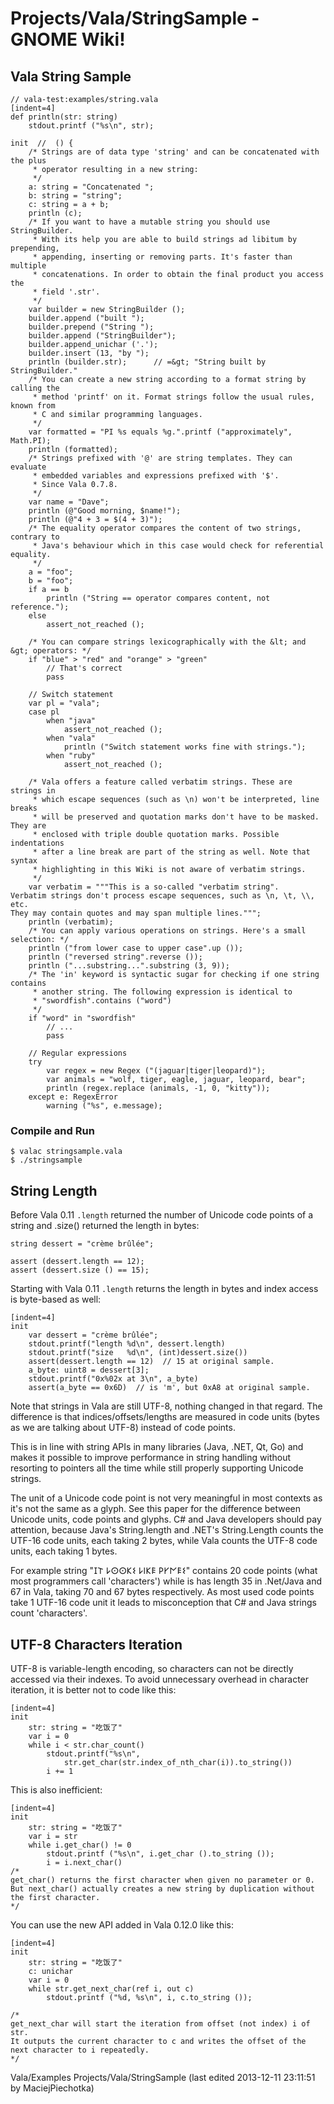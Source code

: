 # Projects/Vala/StringSample - GNOME Wiki!

## Vala String Sample

```genie
// vala-test:examples/string.vala
[indent=4]
def println(str: string)
    stdout.printf ("%s\n", str);

init  //  () {
    /* Strings are of data type 'string' and can be concatenated with the plus
     * operator resulting in a new string:
     */
    a: string = "Concatenated ";
    b: string = "string";
    c: string = a + b;
    println (c);
    /* If you want to have a mutable string you should use StringBuilder.
     * With its help you are able to build strings ad libitum by prepending,
     * appending, inserting or removing parts. It's faster than multiple
     * concatenations. In order to obtain the final product you access the
     * field '.str'.
     */
    var builder = new StringBuilder ();
    builder.append ("built ");
    builder.prepend ("String ");
    builder.append ("StringBuilder");
    builder.append_unichar ('.');
    builder.insert (13, "by ");
    println (builder.str);      // =&gt; "String built by StringBuilder."
    /* You can create a new string according to a format string by calling the
     * method 'printf' on it. Format strings follow the usual rules, known from
     * C and similar programming languages.
     */
    var formatted = "PI %s equals %g.".printf ("approximately", Math.PI);
    println (formatted);
    /* Strings prefixed with '@' are string templates. They can evaluate
     * embedded variables and expressions prefixed with '$'.
     * Since Vala 0.7.8.
     */
    var name = "Dave";
    println (@"Good morning, $name!");
    println (@"4 + 3 = $(4 + 3)");
    /* The equality operator compares the content of two strings, contrary to
     * Java's behaviour which in this case would check for referential equality.
     */
    a = "foo";
    b = "foo";
    if a == b
        println ("String == operator compares content, not reference.");
    else
        assert_not_reached ();

    /* You can compare strings lexicographically with the &lt; and &gt; operators: */
    if "blue" > "red" and "orange" > "green"
        // That's correct
        pass

    // Switch statement
    var pl = "vala";
    case pl
        when "java"
            assert_not_reached ();
        when "vala"
            println ("Switch statement works fine with strings.");
        when "ruby"
            assert_not_reached ();

    /* Vala offers a feature called verbatim strings. These are strings in
     * which escape sequences (such as \n) won't be interpreted, line breaks
     * will be preserved and quotation marks don't have to be masked. They are
     * enclosed with triple double quotation marks. Possible indentations
     * after a line break are part of the string as well. Note that syntax
     * highlighting in this Wiki is not aware of verbatim strings.
     */
    var verbatim = """This is a so-called "verbatim string".
Verbatim strings don't process escape sequences, such as \n, \t, \\, etc.
They may contain quotes and may span multiple lines.""";
    println (verbatim);
    /* You can apply various operations on strings. Here's a small selection: */
    println ("from lower case to upper case".up ());
    println ("reversed string".reverse ());
    println ("...substring...".substring (3, 9));
    /* The 'in' keyword is syntactic sugar for checking if one string contains
     * another string. The following expression is identical to
     * "swordfish".contains ("word")
     */
    if "word" in "swordfish"
        // ...
        pass

    // Regular expressions
    try
        var regex = new Regex ("(jaguar|tiger|leopard)");
        var animals = "wolf, tiger, eagle, jaguar, leopard, bear";
        println (regex.replace (animals, -1, 0, "kitty"));
    except e: RegexError
        warning ("%s", e.message);
```

### Compile and Run

```shell
$ valac stringsample.vala
$ ./stringsample
```

## String Length
Before Vala 0.11 `.length` returned the number of Unicode code points of a
string and .size() returned the length in bytes:

```
string dessert = "crème brûlée";

assert (dessert.length == 12);
assert (dessert.size () == 15);
```

Starting with Vala 0.11 `.length` returns the length in bytes and index access
is byte-based as well:

```genie
[indent=4]
init
    var dessert = "crème brûlée";
    stdout.printf("length %d\n", dessert.length)
    stdout.printf("size   %d\n", (int)dessert.size())
    assert(dessert.length == 12)  // 15 at original sample.
    a_byte: uint8 = dessert[3];
    stdout.printf("0x%02x at 3\n", a_byte)
    assert(a_byte == 0x6D)  // is 'm', but 0xA8 at original sample.
```

Note that strings in Vala are still UTF-8, nothing changed in that regard. The
difference is that indices/offsets/lengths are measured in code units (bytes as
we are talking about UTF-8) instead of code points.

This is in line with string APIs in many libraries (Java, .NET, Qt, Go) and
makes it possible to improve performance in string handling without resorting to
pointers all the time while still properly supporting Unicode strings.

The unit of a Unicode code point is not very meaningful in most contexts as it's
not the same as a glyph. See this paper for the difference between Unicode
units, code points and glyphs. C# and Java developers should pay attention,
because Java's String.length and .NET's String.Length counts the UTF-16 code
units, each taking 2 bytes, while Vala counts the UTF-8 code units, each taking
1 bytes.

For example string "𐌆𐌕 𐌋𐌏𐌏𐌊𐌔 𐌋𐌉𐌊𐌄 𐌓𐌖𐌍𐌄𐌔" contains 20 code points (what most
programmers call 'characters') while is has length 35 in .Net/Java and 67 in
Vala, taking 70 and 67 bytes respectively.  As most used code points take 1
UTF-16 code unit it leads to misconception that C# and Java strings count
'characters'. 

## UTF-8 Characters Iteration
UTF-8 is variable-length encoding, so characters can not be directly accessed
via their indexes. To avoid unnecessary overhead in character iteration, it is
better not to code like this:

```genie
[indent=4]
init
    str: string = "吃饭了"
    var i = 0
    while i < str.char_count()
        stdout.printf("%s\n",
            str.get_char(str.index_of_nth_char(i)).to_string())
        i += 1
```

This is also inefficient:

```genie
[indent=4]
init
    str: string = "吃饭了"
    var i = str
    while i.get_char() != 0
        stdout.printf ("%s\n", i.get_char ().to_string ());
        i = i.next_char()
/*
get_char() returns the first character when given no parameter or 0.
But next_char() actually creates a new string by duplication without the first character.
*/
```

You can use the new API added in Vala 0.12.0 like this:

```genie
[indent=4]
init
    str: string = "吃饭了"
    c: unichar
    var i = 0
    while str.get_next_char(ref i, out c)
        stdout.printf ("%d, %s\n", i, c.to_string ());

/*
get_next_char will start the iteration from offset (not index) i of str.
It outputs the current character to c and writes the offset of the next character to i repeatedly.
*/
```

Vala/Examples Projects/Vala/StringSample
    (last edited 2013-12-11 23:11:51 by MaciejPiechotka)
